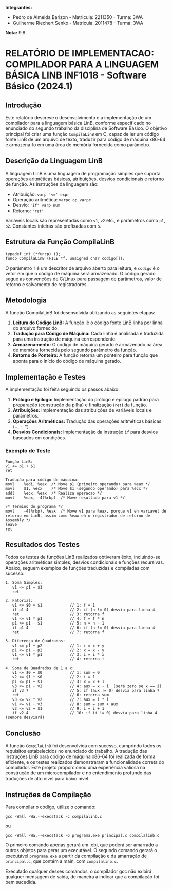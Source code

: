 **Integrantes:**

- Pedro de Almeida Barizon - Matricula: 2211350 - Turma: 3WA
- Guilherme Riechert Senko - Matricula: 2011478 - Turma: 3WA

**Nota:** 9.8

# RELATÓRIO DE IMPLEMENTACAO: COMPILADOR PARA A LINGUAGEM BÁSICA LINB INF1018 - Software Básico (2024.1)

## Introdução

Este relatório descreve o desenvolvimento e a implementação de um compilador para a linguagem básica LinB,
conforme especificado no enunciado do segundo trabalho da disciplina de Software Básico. O objetivo principal
foi criar uma função `CompilaLinB` em C, capaz de ler um código fonte LinB de um arquivo de texto, traduzir para
código de máquina x86-64 e armazená-lo em uma área de memória fornecida como parâmetro.

## Descrição da Linguagem LinB

A linguagem LinB é uma linguagem de programação simples que suporta operações aritméticas básicas, atribuições,
desvios condicionais e retorno de função. As instruções da linguagem são:

- Atribuição: `varp '<=' expr`
- Operação aritmética: `varpc op varpc`
- Desvio: `'if' varp num`
- Retorno: `'ret'`

Variáveis locais são representadas como `v1`, `v2` etc., e parâmetros como `p1`, `p2`. Constantes inteiras são prefixadas com `$`.

## Estrutura da Função CompilaLinB

```
typedef int (*funcp) ();
funcp CompilaLinB (FILE *f, unsigned char codigo[]);
```

O parâmetro `f` é um descritor de arquivo aberto para leitura, e `codigo` é o vetor em que o código de máquina será armazenado.
O código gerado segue as convenções de C/Linux para passagem de parâmetros, valor de retorno e salvamento de registradores.

## Metodologia

A função CompilaLinB foi desenvolvida utilizando as seguintes etapas:

1. **Leitura do Código LinB:** A função lê o código fonte LinB linha por linha do arquivo fornecido.
2. **Tradução para Código de Máquina:** Cada linha é analisada e traduzida para uma instrução de máquina correspondente.
3. **Armazenamento:** O código de máquina gerado é armazenado na área de memória fornecida pelo segundo parâmetro da função.
4. **Retorno de Ponteiro:** A função retorna um ponteiro para função que aponta para o início do código de máquina gerado.

## Implementação e Testes

A implementação foi feita seguindo os passos abaixo:

1. **Prólogo e Epílogo:** Implementação do prólogo e epílogo padrão para preparação (construção da pilha) e finalização (`ret`) da função.
2. **Atribuições:** Implementação das atribuições de variáveis locais e parâmetros.
3. **Operações Aritméticas:** Tradução das operações aritméticas básicas (+, -, \*).
4. **Desvios Condicionais:** Implementação da instrução `if` para desvios baseados em condições.

### Exemplo de Teste

```
Função LinB:
v1 <= p1 + $1
ret

Tradução para código de máquina:
movl 	%edi, %eax 	/* Move p1 (primeiro operando) para %eax */
movl	$1, %ecx	/* Move $1 (segundo operando) para %ecx */
addl 	%ecx, %eax	/* Realiza operacao */
movl	%eax, -4(%rbp)	/* Move resultado para v1 */

/* Termino do programa */
movl	-4(%rbp), %eax	/* Move v1 para %eax, porque v1 eh variavel de retorno em LinB, assim como %eax eh o registrador de retorno de Assembly */
leave
ret
```

## Resultados dos Testes

Todos os testes de funções LinB realizados obtiveram êxito, incluindo-se operações aritméticas simples, desvios
condicionais e funções recursivas. Abaixo, seguem exemplos de funções traduzidas e compiladas com sucesso:

```
1. Soma Simples:
   v1 <= p1 + $1
   ret
```

```
2. Fatorial:
   v1 <= $0 + $1          	// 1: f = 1
   if p1 4           		// 2: if (n != 0) desvia para linha 4
   ret                   	// 3: retorna f
   v1 <= v1 * p1          	// 4: f = f * n
   p1 <= p1 - $1          	// 5: n = n - 1
   if p1 4               	// 6: if (n != 0) desvia para linha 4
   ret                   	// 7: retorna f
```

```
3. Diferença de Quadrados:
   v1 <= p1 + p2          	// 1: i = x + y
   p1 <= p1 - p2          	// 2: x = x - y
   v1 <= v1 * p1          	// 3: i = i * x
   ret                   	// 4: retorna i
```

```
4. Soma de Quadrados de 1 a x:
   v1 <= $0 + $0          	// 1: sum = 0
   v2 <= $1 + $0          	// 2: i = 1
   p1 <= p1 + $1          	// 3: x = x + 1
   v3 <= p1 - v2          	// 4: aux = x - i  (será zero se x == i)
   if v3 7               	// 5: if (aux != 0) desvia para linha 7
   ret                   	// 6: retorna sum
   v3 <= v2 * v2          	// 7: aux = i * i
   v1 <= v1 + v3          	// 8: sum = sum + aux
   v2 <= v2 + $1          	// 9: i = i + 1
   if v2 4               	// 10: if (i != 0) desvia para linha 4 (sempre desviará)
```

## Conclusão

A função `CompilaLinB` foi desenvolvida com sucesso, cumprindo todos os requisitos estabelecidos no enunciado do trabalho.
A tradução das instruções LinB para código de máquina x86-64 foi realizada de forma eficiente, e os testes realizados demonstraram
a funcionalidade correta do compilador. Este projeto proporcionou uma experiência valiosa na construção de um microcompilador e no
entendimento profundo das traduções de alto nível para baixo nível.

## Instruções de Compilação

Para compilar o código, utilize o comando:

`gcc -Wall -Wa,--execstack -c compilalinb.c`

ou

`gcc -Wall -Wa,--execstack -o programa.exe principal.c compilalinb.c`

O primeiro comando apenas gerará um .obj, que poderá ser amarrado a outros objetos para gerar um executável. O segundo comando gerará
o executável `programa.exe` a partir da compilação e da amarração de `principal.c`, que contém a main, com `compilalinb.c`.

Executado qualquer desses comandos, o compilador gcc não exibirá qualquer mensagem de saída, de maneira a indicar que a compilação
foi bem sucedida.
